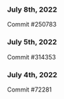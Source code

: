 ### July 8th, 2022

Commit #250783

### July 5th, 2022

Commit #314353


### July 4th, 2022

Commit #72281
